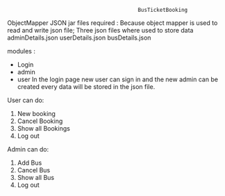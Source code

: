 
                                              BusTicketBooking
ObjectMapper JSON jar files required : Because object mapper is used to read and write json file;
Three json files where used to store data 
  adminDetails.json
  userDetails.json
  busDetails.json

modules : 
  * Login
  * admin
  * user
In the login page new user can sign in and the new admin can be created every data will be stored in the json file.

User can do:
  1. New booking
  2. Cancel Booking
  3. Show all Bookings
  4. Log out

Admin can do:
  1. Add Bus
  2. Cancel Bus
  3. Show all Bus
  4. Log out

